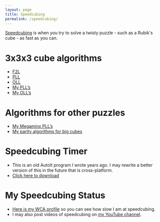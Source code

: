 ```yaml
---
layout: page
title: Speedcubing
permalink: /speedcubing/
---
```


[Speedcubing](http://en.wikipedia.org/wiki/Speedcubing) is when you try to solve a twisty puzzle - such as a Rubik's cube - as fast as you can.

# 3x3x3 cube algorithms
* [F2L](http://speedsolving.com/wiki/index.php/F2L)
* [PLL](http://speedsolving.com/wiki/index.php/PLL)
* [OLL](http://speedsolving.com/wiki/index.php/OLL)
* [My PLL’s](http://dl.dropbox.com/u/10528991/cubing/1-look%20PLL.html)
* [My OLL’s](http://dl.dropbox.com/u/10528991/cubing/1-look%20OLL.html)

# Algorithms for other puzzles
* [My Megaminx PLL’s](http://dl.dropbox.com/u/10528991/cubing/Megaminx%20LL%20algs.txt)
* [My parity algorithms for big cubes](http://dl.dropbox.com/u/10528991/cubing/Parity%20algs.txt)

# Speedcubing Timer
* This is an old AutoIt program I wrote years ago. I may rewrite a better version of this in the future that is cross-platform.
* [Click here to download](https://dl.dropboxusercontent.com/u/10528991/downloads/Speedcubing%20Timer.zip)

# My Speedcubing Status
* [Here is my WCA profile](https://www.worldcubeassociation.org/results/p.php?i=2012HEBE01) so you can see how slow I am at speedcubing.
* I may also post videos of speedcubing on [my YouTube channel](https://www.youtube.com/channel/UCO5dyB7h-s9UU8KYEbv487A).
